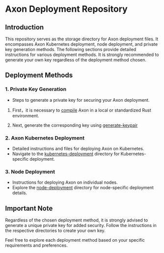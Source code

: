 # Axon Deployment Repository

## Introduction

This repository serves as the storage directory for Axon deployment files. It encompasses Axon Kubernetes deployment, node deployment, and private key generation methods. The following sections provide detailed instructions for various deployment methods. It is strongly recommended to generate your own key regardless of the deployment method chosen.

## Deployment Methods

### 1. Private Key Generation

- Steps to generate a private key for securing your Axon deployment.

1. First，it is necessary to [compile](https://github.com/axonweb3/axon?tab=readme-ov-file#compile-from-source) Axon in a local or standardized Rust environment.

2. Next, generate the corresponding key using [generate-keypair](https://github.com/axonweb3/axon/tree/main/core/cli#generate-keypair)



### 2. Axon Kubernetes Deployment

- Detailed instructions and files for deploying Axon on Kubernetes.
- Navigate to the [kubernetes-deployment](https://github.com/axonweb3/axon/tree/axon-deploy-kubernetes/devtools/chain/k8s) directory for Kubernetes-specific deployment.

### 3. Node Deployment

- Instructions for deploying Axon on individual nodes.
- Explore the [node-deployment](https://github.com/axonweb3/axon/tree/axon-deploy-kubernetes/devtools/chain/nodes) directory for node-specific deployment details.

## Important Note

Regardless of the chosen deployment method, it is strongly advised to generate a unique private key for added security. Follow the instructions in the respective directories to create your own key.

Feel free to explore each deployment method based on your specific requirements and preferences.

